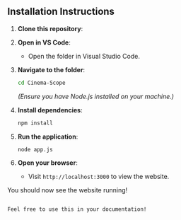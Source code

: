 ## Installation Instructions

1. **Clone this repository**:
2. **Open in VS Code**:
   - Open the folder in Visual Studio Code.

3. **Navigate to the folder**:
   ```bash
   cd Cinema-Scope
   ```
   *(Ensure you have Node.js installed on your machine.)*
    
4. **Install dependencies**:
   ```bash
   npm install
   ```

5. **Run the application**:
   ```bash
   node app.js
   ```

6. **Open your browser**:
   - Visit `http://localhost:3000` to view the website.

You should now see the website running!
```

Feel free to use this in your documentation!
